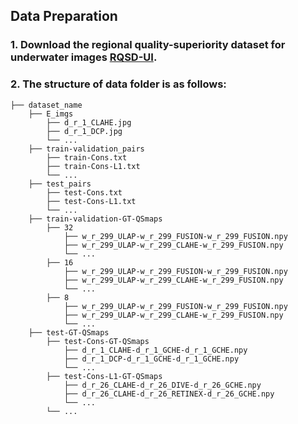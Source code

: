 ## Data Preparation
### 1. Download the regional quality-superiority dataset for underwater images [RQSD-UI](https://drive.google.com/drive/folders/1gA3Ic7yOSbHd3w214-AgMI9UleAt4bRM?usp=sharing).

### 2. The structure of data folder is as follows:
```
├── dataset_name
    ├── E_imgs
        ├── d_r_1_CLAHE.jpg
        ├── d_r_1_DCP.jpg
        └── ...
    ├── train-validation_pairs
        ├── train-Cons.txt
        ├── train-Cons-L1.txt
        └── ...
    ├── test_pairs
        ├── test-Cons.txt
        ├── test-Cons-L1.txt
        └── ...
    ├── train-validation-GT-QSmaps
        ├── 32
            ├── w_r_299_ULAP-w_r_299_FUSION-w_r_299_FUSION.npy
            ├── w_r_299_ULAP-w_r_299_CLAHE-w_r_299_FUSION.npy
            └── ...
        ├── 16
            ├── w_r_299_ULAP-w_r_299_FUSION-w_r_299_FUSION.npy
            ├── w_r_299_ULAP-w_r_299_CLAHE-w_r_299_FUSION.npy
            └── ...
        ├── 8
            ├── w_r_299_ULAP-w_r_299_FUSION-w_r_299_FUSION.npy
            ├── w_r_299_ULAP-w_r_299_CLAHE-w_r_299_FUSION.npy
            └── ...    
    ├── test-GT-QSmaps
        ├── test-Cons-GT-QSmaps
            ├── d_r_1_CLAHE-d_r_1_GCHE-d_r_1_GCHE.npy
            ├── d_r_1_DCP-d_r_1_GCHE-d_r_1_GCHE.npy
            └── ...
        ├── test-Cons-L1-GT-QSmaps
            ├── d_r_26_CLAHE-d_r_26_DIVE-d_r_26_GCHE.npy
            ├── d_r_26_CLAHE-d_r_26_RETINEX-d_r_26_GCHE.npy
            └── ...
        └── ...

```


